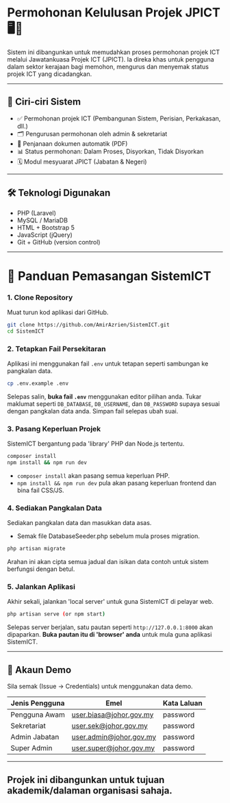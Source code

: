 # Permohonan Kelulusan Projek JPICT 🖥️📄

Sistem ini dibangunkan untuk memudahkan proses permohonan projek ICT melalui Jawatankuasa Projek ICT (JPICT).
Ia direka khas untuk pengguna dalam sektor kerajaan bagi memohon, mengurus dan menyemak status projek ICT yang dicadangkan.

---

## 📁 Ciri-ciri Sistem

- ✅ Permohonan projek ICT (Pembangunan Sistem, Perisian, Perkakasan, dll.)
- 🗂️ Pengurusan permohonan oleh admin & sekretariat
- 📄 Penjanaan dokumen automatik (PDF)
- 📊 Status permohonan: Dalam Proses, Disyorkan, Tidak Disyorkan
- 🗓️ Modul mesyuarat JPICT (Jabatan & Negeri)

---

## 🛠️ Teknologi Digunakan

- PHP (Laravel)
- MySQL / MariaDB
- HTML + Bootstrap 5
- JavaScript (jQuery)
- Git + GitHub (version control)

---


# 🚀 Panduan Pemasangan SistemICT

### 1. Clone Repository

Muat turun kod aplikasi dari GitHub.

```bash
git clone https://github.com/AmirAzrien/SistemICT.git
cd SistemICT
````

### 2. Tetapkan Fail Persekitaran

Aplikasi ini menggunakan fail `.env` untuk tetapan seperti sambungan ke pangkalan data.

```bash
cp .env.example .env
```

Selepas salin, **buka fail `.env`** menggunakan editor pilihan anda. Tukar maklumat seperti `DB_DATABASE`, `DB_USERNAME`, dan `DB_PASSWORD` supaya sesuai dengan pangkalan data anda. Simpan fail selepas ubah suai.

### 3. Pasang Keperluan Projek

SistemICT bergantung pada 'library' PHP dan Node.js tertentu.

```bash
composer install
npm install && npm run dev
```

* `composer install` akan pasang semua keperluan PHP.
* `npm install && npm run dev` pula akan pasang keperluan frontend dan bina fail CSS/JS.

### 4. Sediakan Pangkalan Data

Sediakan pangkalan data dan masukkan data asas.
* Semak file DatabaseSeeder.php sebelum mula proses migration.
```bash
php artisan migrate
```

Arahan ini akan cipta semua jadual dan isikan data contoh untuk sistem berfungsi dengan betul.

### 5. Jalankan Aplikasi

Akhir sekali, jalankan 'local server' untuk guna SistemICT di pelayar web.

```bash
php artisan serve (or npm start)
```

Selepas server berjalan, satu pautan seperti `http://127.0.0.1:8000` akan dipaparkan. **Buka pautan itu di 'browser' anda** untuk mula guna aplikasi SistemICT.

---

## 🧪 Akaun Demo

Sila semak (Issue -> Credentials) untuk menggunakan data demo.

| Jenis Pengguna | Emel                       | Kata Laluan |
|----------------|----------------------------|-------------|
| Pengguna Awam  | user.biasa@johor.gov.my    | password    |
| Sekretariat    | user.sek@johor.gov.my      | password    |
| Admin Jabatan  | user.admin@johor.gov.my    | password    |
| Super Admin    | user.super@johor.gov.my    | password    |

---

## Projek ini dibangunkan untuk tujuan akademik/dalaman organisasi sahaja.
